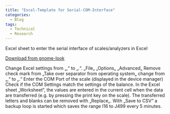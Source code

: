```yaml
---
title: "Excel-Template for Serial-COM-Interface"
categories:
  - Blog
tags:
  - Technical
  - Research
---
```


Excel sheet to enter the serial interface of scales/analyzers in Excel

<a href="https://www.opendesktop.org/p/1012532/" class="btn" target="_blank">Download from gnome-look</a>


Change Excel settings from „,“ to „.“.
„File„
„Options„
„Advanced„
Remove check mark from „Take over separator from operating system„
change from „,“ to „.“
Enter the COM Port of the scale (displayed in the device manager)
Check if the COM Settings match the settings of the balance.
In the Excel sheet „Worksheet“, the values are entered in the current cell when the data are transferred (e.g. by pressing the print key on the scale).
The transferred letters and blanks can be removed with „Replace„.
With „Save to CSV“ a backup loop is started which saves the range I16 to J499 every 5 minutes.
